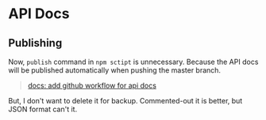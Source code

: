 # API Docs

## Publishing

Now, `publish` command in `npm sctipt` is unnecessary. Because the API docs will be published automatically when pushing the master branch.

> [docs: add github workflow for api docs](https://github.com/yoshinorin/qualtet/commit/5c3011e79105f35389653d654eae40c23cc3c595)

But, I don't want to delete it for backup. Commented-out it is better, but JSON format can't it.

